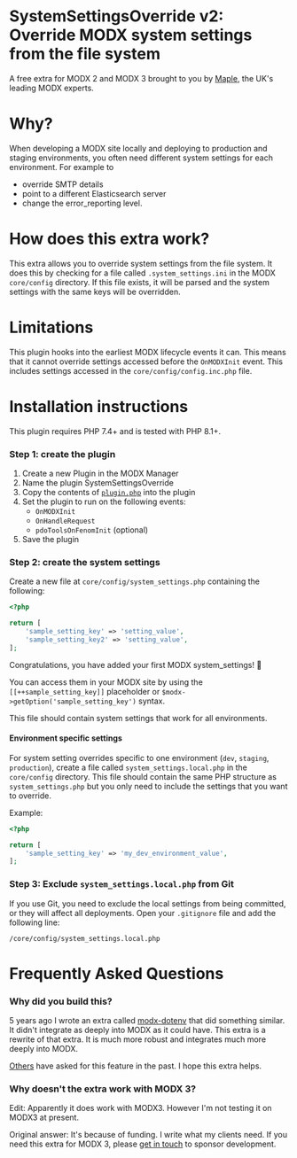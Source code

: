 # SystemSettingsOverride v2: Override MODX system settings from the file system

A free extra for MODX 2 and MODX 3 brought to you by [Maple](https://www.mapledesign.co.uk/modx/), the UK's leading MODX experts.

# Why?
When developing a MODX site locally and deploying to production and staging environments, you often need different system settings for each environment. For example to
* override SMTP details
* point to a different Elasticsearch server
* change the error_reporting level.

# How does this extra work?
This extra allows you to override system settings from the file system. It does this by checking for a file called `.system_settings.ini` in the MODX `core/config` directory. If this file exists, it will be parsed and the system settings with the same keys will be overridden.

# Limitations
This plugin hooks into the earliest MODX lifecycle events it can. This means that it cannot override settings accessed before the `OnMODXInit` event. This includes settings accessed in the `core/config/config.inc.php` file.

# Installation instructions
This plugin requires PHP 7.4+ and is tested with PHP 8.1+.

### Step 1: create the plugin

1. Create a new Plugin in the MODX Manager
2. Name the plugin SystemSettingsOverride
3. Copy the contents of [`plugin.php`](plugin.php) into the plugin
4. Set the plugin to run on the following events:
     * `OnMODXInit`
     * `OnHandleRequest`
     * `pdoToolsOnFenomInit` (optional)
5. Save the plugin

### Step 2: create the system settings

Create a new file at `core/config/system_settings.php` containing the following:

```php
<?php

return [
    'sample_setting_key' => 'setting_value',
    'sample_setting_key2' => 'setting_value',
];
```

Congratulations, you have added your first MODX system_settings! :partying_face:

You can access them in your MODX site by using the `[[++sample_setting_key]]` placeholder or `$modx->getOption('sample_setting_key')` syntax.

This file should contain system settings that work for all environments.

#### Environment specific settings
For system setting overrides specific to one environment (`dev`, `staging`, `production`), create a file called `system_settings.local.php` in the `core/config` directory. This file should contain the same PHP structure as `system_settings.php` but you only need to include the settings that you want to override.

Example:

```php
<?php

return [
    'sample_setting_key' => 'my_dev_environment_value',
];
```

### Step 3: Exclude `system_settings.local.php` from Git

If you use Git, you need to exclude the local settings from being committed, or they will affect all deployments. Open your `.gitignore` file and add the following line:

    /core/config/system_settings.local.php

# Frequently Asked Questions

### Why did you build this?
5 years ago I wrote an extra called [modx-dotenv](https://github.com/pbowyer/modx-dotenv/tree/master) that did something similar. It didn't integrate as deeply into MODX as it could have. This extra is a rewrite of that extra. It is much more robust and integrates much more deeply into MODX.

[Others](https://community.modx.com/t/environmental-variables/4057) have asked for this feature in the past. I hope this extra helps.

### Why doesn't the extra work with MODX 3?
Edit: Apparently it does work with MODX3. However I'm not testing it on MODX3 at present.

Original answer: It's because of funding. I write what my clients need. If you need this extra for MODX 3, please [get in touch](https://www.mapledesign.co.uk/contact/) to sponsor development.
